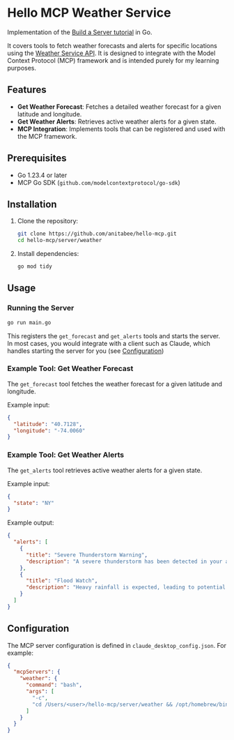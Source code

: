 # Hello MCP Weather Service

Implementation of the [Build a Server tutorial](https://modelcontextprotocol.io/docs/develop/build-server) in Go.  

It covers tools to fetch weather forecasts and alerts for specific locations using the [Weather Service API](https://www.weather.gov/documentation/services-web-api). It is designed to integrate with the Model Context Protocol (MCP) framework and is intended purely for my learning purposes.


## Features

- **Get Weather Forecast**: Fetches a detailed weather forecast for a given latitude and longitude.
- **Get Weather Alerts**: Retrieves active weather alerts for a given state.
- **MCP Integration**: Implements tools that can be registered and used with the MCP framework.

## Prerequisites

- Go 1.23.4 or later
- MCP Go SDK (`github.com/modelcontextprotocol/go-sdk`)

## Installation

1. Clone the repository:
   ```bash
   git clone https://github.com/anitabee/hello-mcp.git
   cd hello-mcp/server/weather
   ```

2. Install dependencies:
   ```bash
   go mod tidy
   ```

## Usage

### Running the Server

```bash
go run main.go
```

This registers the `get_forecast` and `get_alerts` tools and starts the server.  
In most cases, you would integrate with a client such as Claude, which handles starting the server for you (see [Configuration](#configuration))

### Example Tool: Get Weather Forecast

The `get_forecast` tool fetches the weather forecast for a given latitude and longitude.

Example input:
```json
{
  "latitude": "40.7128",
  "longitude": "-74.0060"
}
```

### Example Tool: Get Weather Alerts

The `get_alerts` tool retrieves active weather alerts for a given state.

Example input:
```json
{
  "state": "NY"
}
```

Example output:
```json
{
  "alerts": [
    {
      "title": "Severe Thunderstorm Warning",
      "description": "A severe thunderstorm has been detected in your area."
    },
    {
      "title": "Flood Watch",
      "description": "Heavy rainfall is expected, leading to potential flooding."
    }
  ]
}
```

## Configuration

The MCP server configuration is defined in `claude_desktop_config.json`. For example:

```json
{
  "mcpServers": {
    "weather": {
      "command": "bash",
      "args": [
        "-c",
        "cd /Users/<user>/hello-mcp/server/weather && /opt/homebrew/bin/go run main.go"
      ]
    }
  }
}
```
